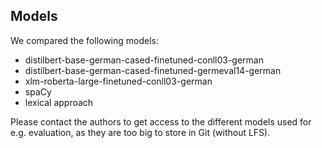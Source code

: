## Models

We compared the following models: 

- distilbert-base-german-cased-finetuned-conll03-german
- distilbert-base-german-cased-finetuned-germeval14-german
- xlm-roberta-large-finetuned-conll03-german
- spaCy
- lexical approach
 
Please contact the authors to get access to the different models used for e.g. evaluation, as they are too big to store in Git (without LFS).
